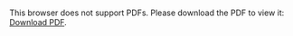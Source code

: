 <object data="christ-in-song/CIS1908pdfs/685.pdf" type="application/pdf" width="100%" height="1024px">
    <embed src="christ-in-song/CIS1908pdfs/685.pdf">
        <p>This browser does not support PDFs. Please download the PDF to view it: <a href="christ-in-song/CIS1908pdfs/685.pdf">Download PDF</a>.</p>
    </embed>
</object>
